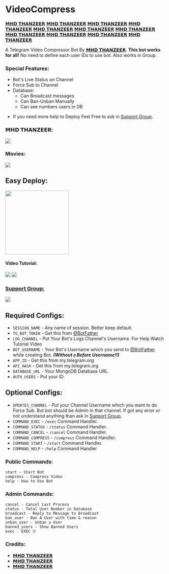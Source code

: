 # VideoCompress
[𝗠𝗛𝗗 𝗧𝗛𝗔𝗡𝗭𝗘𝗘𝗥](https://t.me/mhd_thanzeer)
[𝗠𝗛𝗗 𝗧𝗛𝗔𝗡𝗭𝗘𝗘𝗥](https://t.me/mhd_thanzeer)
[𝗠𝗛𝗗 𝗧𝗛𝗔𝗡𝗭𝗘𝗘𝗥](https://t.me/mhd_thanzeer)
[𝗠𝗛𝗗 𝗧𝗛𝗔𝗡𝗭𝗘𝗘𝗥](https://t.me/mhd_thanzeer)
[𝗠𝗛𝗗 𝗧𝗛𝗔𝗡𝗭𝗘𝗘𝗥](https://t.me/mhd_thanzeer)
[𝗠𝗛𝗗 𝗧𝗛𝗔𝗡𝗭𝗘𝗘𝗥](https://t.me/mhd_thanzeer)
[𝗠𝗛𝗗 𝗧𝗛𝗔𝗡𝗭𝗘𝗘𝗥](https://t.me/mhd_thanzeer)
[𝗠𝗛𝗗 𝗧𝗛𝗔𝗡𝗭𝗘𝗘𝗥](https://t.me/mhd_thanzeer)
[𝗠𝗛𝗗 𝗧𝗛𝗔𝗡𝗭𝗘𝗘𝗥](https://t.me/mhd_thanzeer)
[𝗠𝗛𝗗 𝗧𝗛𝗔𝗡𝗭𝗘𝗘𝗥](https://t.me/mhd_thanzeer)
[𝗠𝗛𝗗 𝗧𝗛𝗔𝗡𝗭𝗘𝗘𝗥](https://t.me/mhd_thanzeer)

A Telegram Video Compressor Bot By [𝗠𝗛𝗗 𝗧𝗛𝗔𝗡𝗭𝗘𝗘𝗥](https://t.me/mhd_thanzeer). **This bot works for all!** No need to define each user IDs to use bot. Also works in Group.

### Special Features:
- Bot's Live Status on Channel
- Force Sub to Channel
- Database:
	- Can Broadcast messages
	- Can Ban-Unban Manually
	- Can see numbers users in DB

* If you need more help to Deploy Feel Free to ask in [Support Group](https://t.me/wolfpackmedia).

### 𝗠𝗛𝗗 𝗧𝗛𝗔𝗡𝗭𝗘𝗘𝗥:
<a href="https://t.me/mhd_thanzeer"><img src="https://img.shields.io/badge/Demo-Telegram%20Bot-blue.svg?logo=telegram"></a>

### Movies:
<a href="https://t.me/wolfpackmedia"><img src="https://img.shields.io/badge/Demo-Bot%20Logs%20Channel-blue.svg?logo=telegram"></a>

## Easy Deploy:
<p><a href="https://heroku.com/deploy"> <img src="https://img.shields.io/badge/Deploy%20To%20Heroku-blueviolet?style=for-the-badge&logo=heroku" width="200""/></a></p>

#### Video Tutorial:
<a href="https://t.me/mhd_thanzeer"><img src="https://img.shields.io/badge/How%20To%20Deploy-blue.svg?logo=Youtube"></a>
<a href="https://t.me/mhd_thanzeer"><img src="https://img.shields.io/youtube/views/lb-JJLqyww4?style=social">

### Support Group:
<a href="https://t.me/mhd_thanzeer"><img src="https://img.shields.io/badge/Telegram-Join%20Telegram%20Group-blue.svg?logo=telegram"></a>

## Required Configs:
* `SESSION_NAME` - Any name of session. Better keep default.
* `TG_BOT_TOKEN` - Get this from [@BotFather](https://t.me/BotFather)
* `LOG_CHANNEL` - Put Your Bot's Logs Channel's Username. For Help Watch Tutorial Video
* `BOT_USERNAME` - Your Bot's Username which you send to [@BotFather](https://t.me/BotFather) while creating Bot. ***(Without `@` Before Username!!)***
* `APP_ID` - Get this from my.telegram.org
* `API_HASH` - Get this from my.telegram.org
* `DATABASE_URL` - Your MongoDB Database URL.
* `AUTH_USERS` - Put your ID.

## Optional Configs:
* `UPDATES_CHANNEL` - Put your Channel Username which you want to do Force Sub. But bot should be Admin in that channel. If got any error or not understand anything than ask in [Support Group](https://t.me/wolfpackmedia).
* `COMMAND_EXEC` - `/exec` Command Handler.
* `COMMAND_STATUS` - `/status` Command Handler.
* `COMMAND_CANCEL` - `/cancel` Command Handler.
* `COMMAND_COMPRESS` - `/compress` Command Handler.
* `COMMAND_START` - `/start` Command Handler.
* `COMMAND_HELP` - `/help` Command Handler

### Public Commands:
```
start - Start Bot
compress - Compress Video
help - How to Use Bot
```

### Admin Commands:
```
cancel - Cancel Last Process
status - Total User Number in Database
broadcast - Reply to Message to Broadcast
ban_user - Ban A User with time & reason
unban_user - Unban a User
banned_users - Show Banned Users
exec - EXEC 🙄
```

### Credits:
* [𝗠𝗛𝗗 𝗧𝗛𝗔𝗡𝗭𝗘𝗘𝗥](https://t.me/mhd_thanzeer)
* [𝗠𝗛𝗗 𝗧𝗛𝗔𝗡𝗭𝗘𝗘𝗥](https://t.me/mhd_thanzeer)
* [𝗠𝗛𝗗 𝗧𝗛𝗔𝗡𝗭𝗘𝗘𝗥](https://t.me/mhd_thanzeer)
